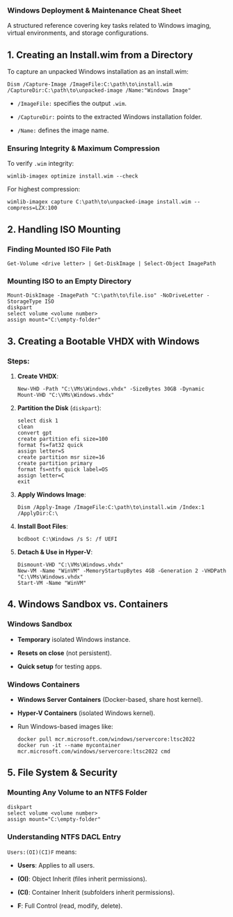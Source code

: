 ### **Windows Deployment & Maintenance Cheat Sheet**

A structured reference covering key tasks related to Windows imaging, virtual environments, and storage configurations.

## **1\. Creating an Install.wim from a Directory**

To capture an unpacked Windows installation as an install.wim:

```
Dism /Capture-Image /ImageFile:C:\path\to\install.wim /CaptureDir:C:\path\to\unpacked-image /Name:"Windows Image"
```

- `/ImageFile:` specifies the output `.wim`.
    
- `/CaptureDir:` points to the extracted Windows installation folder.
    
- `/Name:` defines the image name.
    

### **Ensuring Integrity & Maximum Compression**

To verify `.wim` integrity:

```
wimlib-imagex optimize install.wim --check
```

For highest compression:

```
wimlib-imagex capture C:\path\to\unpacked-image install.wim --compress=LZX:100
```

## **2\. Handling ISO Mounting**

### **Finding Mounted ISO File Path**

```
Get-Volume <drive letter> | Get-DiskImage | Select-Object ImagePath
```

### **Mounting ISO to an Empty Directory**

```
Mount-DiskImage -ImagePath "C:\path\to\file.iso" -NoDriveLetter -StorageType ISO
diskpart
select volume <volume number>
assign mount="C:\empty-folder"
```

## **3\. Creating a Bootable VHDX with Windows**

### **Steps:**

1. **Create VHDX**:
    
    ```
    New-VHD -Path "C:\VMs\Windows.vhdx" -SizeBytes 30GB -Dynamic
    Mount-VHD "C:\VMs\Windows.vhdx"
    ```
    
2. **Partition the Disk** (`diskpart`):
    
    ```
    select disk 1
    clean
    convert gpt
    create partition efi size=100
    format fs=fat32 quick
    assign letter=S
    create partition msr size=16
    create partition primary
    format fs=ntfs quick label=OS
    assign letter=C
    exit
    ```
    
3. **Apply Windows Image**:
    
    ```
    Dism /Apply-Image /ImageFile:C:\path\to\install.wim /Index:1 /ApplyDir:C:\
    ```
    
4. **Install Boot Files**:
    
    ```
    bcdboot C:\Windows /s S: /f UEFI
    ```
    
5. **Detach & Use in Hyper-V**:
    
    ```
    Dismount-VHD "C:\VMs\Windows.vhdx"
    New-VM -Name "WinVM" -MemoryStartupBytes 4GB -Generation 2 -VHDPath "C:\VMs\Windows.vhdx"
    Start-VM -Name "WinVM"
    ```
    

## **4\. Windows Sandbox vs. Containers**

### **Windows Sandbox**

- **Temporary** isolated Windows instance.
    
- **Resets on close** (not persistent).
    
- **Quick setup** for testing apps.
    

### **Windows Containers**

- **Windows Server Containers** (Docker-based, share host kernel).
    
- **Hyper-V Containers** (isolated Windows kernel).
    
- Run Windows-based images like:
    
    ```
    docker pull mcr.microsoft.com/windows/servercore:ltsc2022
    docker run -it --name mycontainer mcr.microsoft.com/windows/servercore:ltsc2022 cmd
    ```
    

## **5\. File System & Security**

### **Mounting Any Volume to an NTFS Folder**

```
diskpart
select volume <volume number>
assign mount="C:\empty-folder"
```

### **Understanding NTFS DACL Entry**

`Users:(OI)(CI)F` means:

- **Users**: Applies to all users.
    
- **(OI)**: Object Inherit (files inherit permissions).
    
- **(CI)**: Container Inherit (subfolders inherit permissions).
    
- **F**: Full Control (read, modify, delete).
